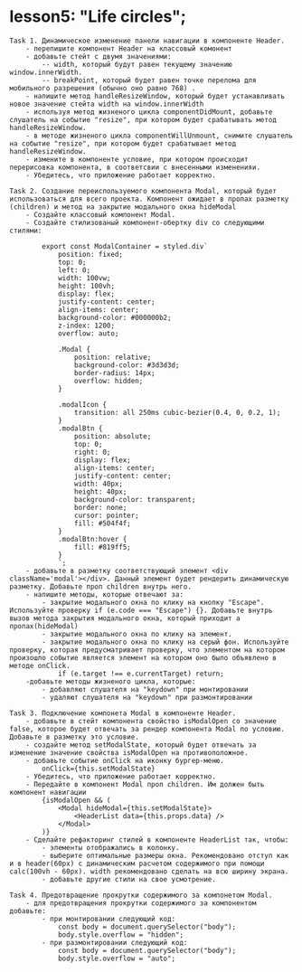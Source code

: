 
# lesson5: "Life circles";
    Task 1. Динамическое изменение панели навигации в компоненте Header.
        - перепишите компонент Header на классовый комонент
        - добавьте стейт с двумя значениями:
            -- width, который будут равен текущему значению window.innerWidth.
            -- breakPoint, который будет равен точке перелома для мобильного разрешения (обычно оно равно 768) .
        - напишите метод handleResizeWindow, который будет устанавливать новое значение стейта width на window.innerWidth 
        - используя метод жизненого цикла componentDidMount, добавьте слушатель на событие "resize", при котором будет срабатывать метод handleResizeWindow.
        - в методе жизненого цикла componentWillUnmount, снимите слушатель на событие "resize", при котором будет срабатывает метод handleResizeWindow.
        - измените в компоненте условие, при котором происходит перерисовка компонента, в соответсвии с внесенными измененияи.
        - Убедитесь, что приложение работает корректно.

    Task 2. Создание переиспользуемого компонента Modal, который будет использоваться для всего проекта. Компонент ожидает в пропах разметку (children) и метод на закрытие модального окна hideModal
        - Создайте классовый компонент Modal.
        - Создайте стилизованый компонент-обертку div со следующими стилями:
            
            export const ModalContainer = styled.div`
                position: fixed;
                top: 0;
                left: 0;
                width: 100vw;
                height: 100vh;
                display: flex;
                justify-content: center;
                align-items: center;
                background-color: #000000b2;
                z-index: 1200;
                overflow: auto;

                .Modal {
                    position: relative;
                    background-color: #3d3d3d;
                    border-radius: 14px;
                    overflow: hidden;
                }

                .modalIcon {
                    transition: all 250ms cubic-bezier(0.4, 0, 0.2, 1);
                }
                .modalBtn {
                    position: absolute;
                    top: 0;
                    right: 0;
                    display: flex;
                    align-items: center;
                    justify-content: center;
                    width: 40px;
                    height: 40px;
                    background-color: transparent;
                    border: none;
                    cursor: pointer;
                    fill: #504f4f;
                }
                .modalBtn:hover {
                    fill: #819ff5;
                }
                `; 
        - добавьте в разметку соответствующий элемент <div className='modal'></div>. Данный элемент будет рендерить динамическую разметку. Добавьте проп children внутрь него.
        - напишите методы, которые отвечают за:
            - закрытие модального окна по клику на кнопку "Escape". Используйте проверку if (e.code === "Escape") {}. Добавьте внутрь вызов метода закрытия модального окна, который приходит а пропах(hideModal)
            - закрытие модального окна по клику на элемент.
            - закрытие модального окна по клику на серый фон. Используйте проверку, которая предусматривает проверку, что элементом на котором произошло событие является элемент на котором оно было объявлено в методе onClick.
                if (e.target !== e.currentTarget) return;
        -добавьте методы жизненого цикла, которые:
            - добавляют слушателя на "keydown" при монтировании
            - удаляют слушателя на "keydown" при размонтировании

    Task 3. Подключение компонета Modal в компоненте Header.
        - добавьте в стейт компонента свойство isModalOpen со значение false, которое будет отвечать за рендер компонента Modal по условию. Добавьте в разметку это условие.
        - создайте метод setModalState, который будет отвечать за изменение значение свойства isModalOpen на противоположное.
        - добавьте событие onClick на иконку бургер-меню.
            onClick={this.setModalState}
        - Убедитесь, что приложение работает корректно.
        - Передайте в компонент Modal проп children. Им должен быть компонент навигации 
            {isModalOpen && (
                <Modal hideModal={this.setModalState}>
                    <HeaderList data={this.props.data} />
                </Modal>
            )}
        - Сделайте рефакторинг стилей в компоненте HeaderList так, чтобы:
            - элементы отображались в колонку.
            - выберите оптимальные размеры окна. Рекомендовано отступ как и в header(60px) с динамическим расчетом содержимого при помощи calc(100vh - 60px). width рекомендовано сделать на всю ширину экрана.
            - добавьте другие стили на свое усмотрение.  

    Task 4. Предотвращение прокрутки содержимого за компонетом Modal.
        - для предотвращения прокрутки содержимого за компонентом добавьте:
            - при монтировании следующий код:
                const body = document.querySelector("body");
                body.style.overflow = "hidden";
            - при размонтировании следующий код:
                const body = document.querySelector("body");
                body.style.overflow = "auto";

    






        
    
    